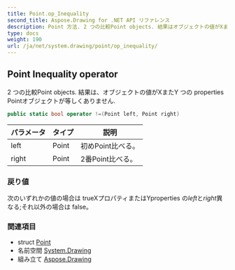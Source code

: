 ```yaml
---
title: Point.op_Inequality
second_title: Aspose.Drawing for .NET API リファレンス
description: Point 方法. 2 つの比較Point objects. 結果はオブジェクトの値がXまたY つの properties Pointオブジェクトが等しくありません.
type: docs
weight: 190
url: /ja/net/system.drawing/point/op_inequality/
---
```

## Point Inequality operator

2 つの比較Point objects. 結果は、オブジェクトの値がXまたY つの properties Pointオブジェクトが等しくありません.

```csharp
public static bool operator !=(Point left, Point right)
```

| パラメータ | タイプ | 説明 |
| --- | --- | --- |
| left | Point | 初めPoint比べる。 |
| right | Point | 2番Point比べる。 |

### 戻り値

次のいずれかの値の場合は trueXプロパティまたはYproperties の*left*と*right*異なる;それ以外の場合は false。

### 関連項目

* struct [Point](../)
* 名前空間 [System.Drawing](../../point/)
* 組み立て [Aspose.Drawing](../../../)


